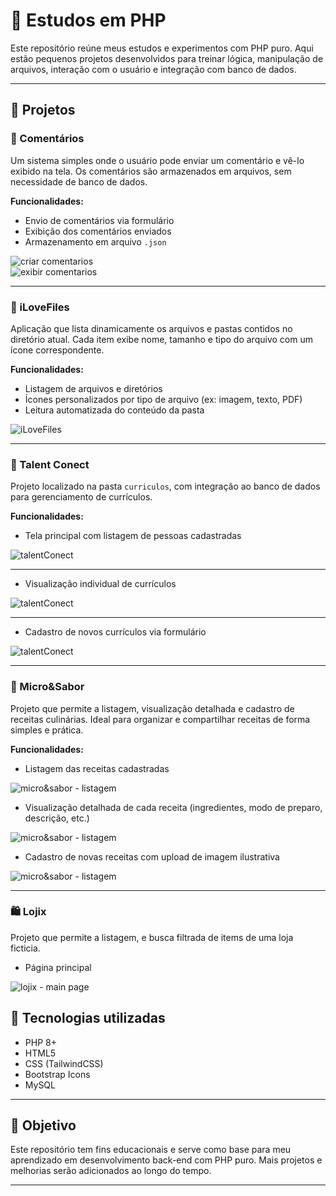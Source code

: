 # 🐘 Estudos em PHP

Este repositório reúne meus estudos e experimentos com PHP puro. Aqui estão pequenos projetos desenvolvidos para treinar lógica, manipulação de arquivos, interação com o usuário e integração com banco de dados.

---

## 📂 Projetos

### 📝 Comentários
Um sistema simples onde o usuário pode enviar um comentário e vê-lo exibido na tela. Os comentários são armazenados em arquivos, sem necessidade de banco de dados.

**Funcionalidades:**
- Envio de comentários via formulário  
- Exibição dos comentários enviados  
- Armazenamento em arquivo `.json`

![criar comentarios](assets/preview/criarComentario.png)  
![exibir comentarios](assets/preview/exibirComentarios.png)

---

### 💜 iLoveFiles
Aplicação que lista dinamicamente os arquivos e pastas contidos no diretório atual. Cada item exibe nome, tamanho e tipo do arquivo com um ícone correspondente.

**Funcionalidades:**
- Listagem de arquivos e diretórios  
- Ícones personalizados por tipo de arquivo (ex: imagem, texto, PDF)  
- Leitura automatizada do conteúdo da pasta

![iLoveFiles](assets/preview/iLoveFiles.png)

---

### 🧠 Talent Conect
Projeto localizado na pasta `curriculos`, com integração ao banco de dados para gerenciamento de currículos.

**Funcionalidades:**
- Tela principal com listagem de pessoas cadastradas
  
![talentConect](assets/preview/curriculosMainPage.png)

--- 
- Visualização individual de currículos

![talentConect](assets/preview/visualizarCurriculos.png)

---
- Cadastro de novos currículos via formulário

![talentConect](assets/preview/curriculosCadastro.png)

---

### 🍰 Micro&Sabor  
Projeto que permite a listagem, visualização detalhada e cadastro de receitas culinárias. Ideal para organizar e compartilhar receitas de forma simples e prática.

**Funcionalidades:**  
- Listagem das receitas cadastradas
  
![micro&sabor - listagem](assets/preview/listagemDeReceitas.png)  

- Visualização detalhada de cada receita (ingredientes, modo de preparo, descrição, etc.)
  
![micro&sabor - listagem](assets/preview/visualizarReceitas.png)

- Cadastro de novas receitas com upload de imagem ilustrativa  

![micro&sabor - listagem](assets/preview/novaReceita.png)  

---

### 🛍️ Lojix 
Projeto que permite a listagem, e busca filtrada de items de uma loja ficticia.
 
- Página principal
  
![lojix - main page](assets/preview/lojixMainPage.png)  

## 🚀 Tecnologias utilizadas

- PHP 8+  
- HTML5  
- CSS (TailwindCSS)  
- Bootstrap Icons  
- MySQL

---

## 📌 Objetivo

Este repositório tem fins educacionais e serve como base para meu aprendizado em desenvolvimento back-end com PHP puro. Mais projetos e melhorias serão adicionados ao longo do tempo.

---
